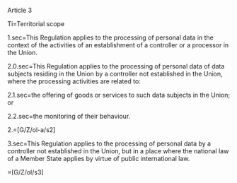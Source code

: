 Article 3

Ti=Territorial scope

1.sec=This Regulation applies to the processing of personal data in the context of the activities of an establishment of a controller or a processor in the Union.

2.0.sec=This Regulation applies to the processing of personal data of data subjects residing in the Union by a controller not established in the Union, where the processing activities are related to:

2.1.sec=the offering of goods or services to such data subjects in the Union; or

2.2.sec=the monitoring of their behaviour.

2.=[G/Z/ol-a/s2]

3.sec=This Regulation applies to the processing of personal data by a controller not established in the Union, but in a place where the national law of a Member State applies by virtue of public international law.

=[G/Z/ol/s3]